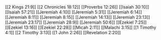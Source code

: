 [[2 Kings 21:9]]
[[2 Chronicles 18:12]]
[[Proverbs 12:26]]
[[Isaiah 30:10]]
[[Isaiah 57:21]]
[[Jeremiah 4:10]]
[[Jeremiah 5:31]]
[[Jeremiah 6:14]]
[[Jeremiah 8:11]]
[[Jeremiah 8:15]]
[[Jeremiah 14:13]]
[[Jeremiah 23:13]]
[[Jeremiah 23:17]]
[[Jeremiah 28:9]]
[[Jeremiah 50:6]]
[[Ezekiel 7:25]]
[[Ezekiel 13:16]]
[[Ezekiel 22:28]]
[[Micah 2:11]]
[[Malachi 3:15]]
[[1 Timothy 4:1]]
[[2 Timothy 3:13]]
[[1 John 2:26]]
[[Revelation 2:20]]
